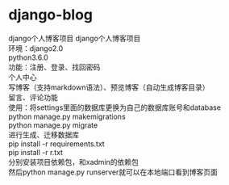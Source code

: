 # django-blog
django个人博客项目
django个人博客项目  
环境：django2.0  
           python3.6.0  
功能：注册、登录、找回密码  
           个人中心  
          写博客（支持markdown语法）、预览博客（自动生成博客目录）  
          留言、评论功能  
使用：将settings里面的数据库更换为自己的数据库账号和database  
      python manage.py makemigrations  
      python manage.py migrate  
      进行生成、迁移数据库  
      pip install -r requirements.txt  
      pip install -r r.txt  
      分别安装项目依赖包，和xadmin的依赖包  
      然后python manage.py runserver就可以在本地端口看到博客页面  
